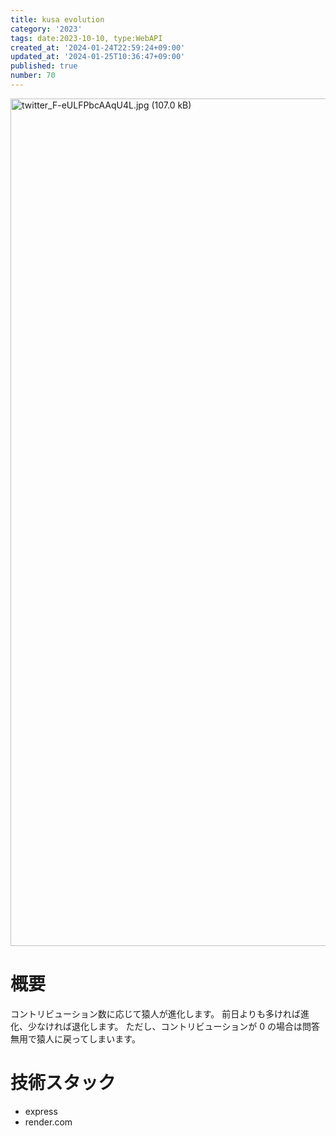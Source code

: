 ```yaml
---
title: kusa evolution
category: '2023'
tags: date:2023-10-10, type:WebAPI
created_at: '2024-01-24T22:59:24+09:00'
updated_at: '2024-01-25T10:36:47+09:00'
published: true
number: 70
---
```


<img width="1356" alt="twitter_F-eULFPbcAAqU4L.jpg (107.0 kB)" src="/images/articles/70/74aebab1-43f5-49e9-9172-429c2c10b5eb.webp">

# 概要
コントリビューション数に応じて猿人が進化します。
前日よりも多ければ進化、少なければ退化します。
ただし、コントリビューションが 0 の場合は問答無用で猿人に戻ってしまいます。


# 技術スタック
- express
- render.com

